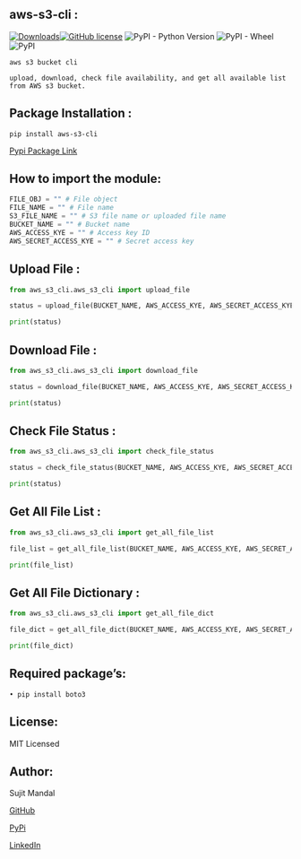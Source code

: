## aws-s3-cli :
[![Downloads](https://static.pepy.tech/personalized-badge/aws-s3-cli?period=total&units=international_system&left_color=black&right_color=blue&left_text=Downloads)](https://pepy.tech/project/aws-s3-cli)[![GitHub license](https://img.shields.io/github/license/sujitmandal/aws-s3-cli)](https://github.com/sujitmandal/aws-s3-cli/blob/master/LICENSE) ![PyPI - Python Version](https://img.shields.io/pypi/pyversions/aws-s3-cli) ![PyPI - Wheel](https://img.shields.io/pypi/wheel/aws-s3-cli) ![PyPI](https://img.shields.io/pypi/v/aws-s3-cli) 


```
aws s3 bucket cli

upload, download, check file availability, and get all available list from AWS s3 bucket.
```


## Package Installation : 
```
pip install aws-s3-cli
```
[Pypi Package Link](https://pypi.org/project/aws-s3-cli/)


## How to import the module:
```python
FILE_OBJ = "" # File object
FILE_NAME = "" # File name
S3_FILE_NAME = "" # S3 file name or uploaded file name
BUCKET_NAME = "" # Bucket name
AWS_ACCESS_KYE = "" # Access key ID
AWS_SECRET_ACCESS_KYE = "" # Secret access key
```
## Upload File : 
```python
from aws_s3_cli.aws_s3_cli import upload_file

status = upload_file(BUCKET_NAME, AWS_ACCESS_KYE, AWS_SECRET_ACCESS_KYE, FILE_OBJ, FILE_NAME)

print(status)
```

## Download File : 
```python
from aws_s3_cli.aws_s3_cli import download_file

status = download_file(BUCKET_NAME, AWS_ACCESS_KYE, AWS_SECRET_ACCESS_KYE, S3_FILE_NAME, FILE_NAME)

print(status)
```

## Check File Status : 
```python
from aws_s3_cli.aws_s3_cli import check_file_status

status = check_file_status(BUCKET_NAME, AWS_ACCESS_KYE, AWS_SECRET_ACCESS_KYE, S3_FILE_NAME)

print(status)
```

## Get All File List : 
```python
from aws_s3_cli.aws_s3_cli import get_all_file_list

file_list = get_all_file_list(BUCKET_NAME, AWS_ACCESS_KYE, AWS_SECRET_ACCESS_KYE)

print(file_list)
```

## Get All File Dictionary : 
```python
from aws_s3_cli.aws_s3_cli import get_all_file_dict

file_dict = get_all_file_dict(BUCKET_NAME, AWS_ACCESS_KYE, AWS_SECRET_ACCESS_KYE)

print(file_dict)
```


## Required package’s:
```
• pip install boto3
```
## License:
MIT Licensed

## Author:
Sujit Mandal

[GitHub](https://github.com/sujitmandal)

[PyPi](https://pypi.org/user/sujitmandal/)

[LinkedIn](https://www.linkedin.com/in/sujit-mandal-91215013a/)
